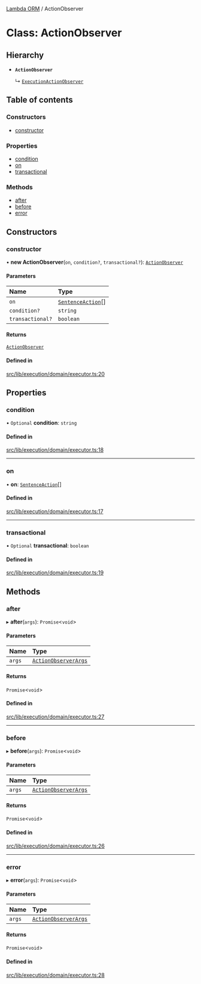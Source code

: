 [Lambda ORM](../README.md) / ActionObserver

# Class: ActionObserver

## Hierarchy

- **`ActionObserver`**

  ↳ [`ExecutionActionObserver`](ExecutionActionObserver.md)

## Table of contents

### Constructors

- [constructor](ActionObserver.md#constructor)

### Properties

- [condition](ActionObserver.md#condition)
- [on](ActionObserver.md#on)
- [transactional](ActionObserver.md#transactional)

### Methods

- [after](ActionObserver.md#after)
- [before](ActionObserver.md#before)
- [error](ActionObserver.md#error)

## Constructors

### constructor

• **new ActionObserver**(`on`, `condition?`, `transactional?`): [`ActionObserver`](ActionObserver.md)

#### Parameters

| Name | Type |
| :------ | :------ |
| `on` | [`SentenceAction`](../enums/SentenceAction.md)[] |
| `condition?` | `string` |
| `transactional?` | `boolean` |

#### Returns

[`ActionObserver`](ActionObserver.md)

#### Defined in

[src/lib/execution/domain/executor.ts:20](https://github.com/lambda-orm/lambdaorm/blob/41da0f89a1058111cefd572d5f6d903eabd70833/src/lib/execution/domain/executor.ts#L20)

## Properties

### condition

• `Optional` **condition**: `string`

#### Defined in

[src/lib/execution/domain/executor.ts:18](https://github.com/lambda-orm/lambdaorm/blob/41da0f89a1058111cefd572d5f6d903eabd70833/src/lib/execution/domain/executor.ts#L18)

___

### on

• **on**: [`SentenceAction`](../enums/SentenceAction.md)[]

#### Defined in

[src/lib/execution/domain/executor.ts:17](https://github.com/lambda-orm/lambdaorm/blob/41da0f89a1058111cefd572d5f6d903eabd70833/src/lib/execution/domain/executor.ts#L17)

___

### transactional

• `Optional` **transactional**: `boolean`

#### Defined in

[src/lib/execution/domain/executor.ts:19](https://github.com/lambda-orm/lambdaorm/blob/41da0f89a1058111cefd572d5f6d903eabd70833/src/lib/execution/domain/executor.ts#L19)

## Methods

### after

▸ **after**(`args`): `Promise`\<`void`\>

#### Parameters

| Name | Type |
| :------ | :------ |
| `args` | [`ActionObserverArgs`](../interfaces/ActionObserverArgs.md) |

#### Returns

`Promise`\<`void`\>

#### Defined in

[src/lib/execution/domain/executor.ts:27](https://github.com/lambda-orm/lambdaorm/blob/41da0f89a1058111cefd572d5f6d903eabd70833/src/lib/execution/domain/executor.ts#L27)

___

### before

▸ **before**(`args`): `Promise`\<`void`\>

#### Parameters

| Name | Type |
| :------ | :------ |
| `args` | [`ActionObserverArgs`](../interfaces/ActionObserverArgs.md) |

#### Returns

`Promise`\<`void`\>

#### Defined in

[src/lib/execution/domain/executor.ts:26](https://github.com/lambda-orm/lambdaorm/blob/41da0f89a1058111cefd572d5f6d903eabd70833/src/lib/execution/domain/executor.ts#L26)

___

### error

▸ **error**(`args`): `Promise`\<`void`\>

#### Parameters

| Name | Type |
| :------ | :------ |
| `args` | [`ActionObserverArgs`](../interfaces/ActionObserverArgs.md) |

#### Returns

`Promise`\<`void`\>

#### Defined in

[src/lib/execution/domain/executor.ts:28](https://github.com/lambda-orm/lambdaorm/blob/41da0f89a1058111cefd572d5f6d903eabd70833/src/lib/execution/domain/executor.ts#L28)
